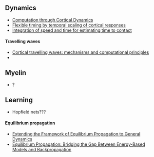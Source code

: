 ## Dynamics

* [Computation through Cortical Dynamics](https://www.cell.com/neuron/abstract/S0896-6273(18)30427-6)
* [Flexible timing by temporal scaling of cortical responses](https://www.nature.com/articles/s41593-017-0028-6.pdf)
* [Integration of speed and time for estimating time to contact](https://pdfs.semanticscholar.org/bbab/a47c820a6ca4639a7382ff1fdfda0b175982.pdf)

#### Travelling waves

* [Cortical travelling waves: mechanisms and computational principles](https://www.ncbi.nlm.nih.gov/pmc/articles/PMC5933075/pdf/nihms961180.pdf)
* []()

## Myelin

* ?

## Learning

* Hopfield nets???

#### Equilibrium propagation

* [Extending the Framework of Equilibrium Propagation to General Dynamics](https://openreview.net/forum?id=SJTB5GZCb)
* [Equilibrium Propagation: Bridging the Gap Between Energy-Based Models and Backpropagation](https://arxiv.org/abs/1602.05179)
